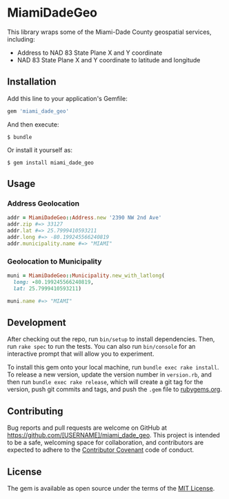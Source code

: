 # MiamiDadeGeo

This library wraps some of the Miami-Dade County geospatial services, including:

* Address to NAD 83 State Plane X and Y coordinate
* NAD 83 State Plane X and Y coordinate to latitude and longitude

## Installation

Add this line to your application's Gemfile:

```ruby
gem 'miami_dade_geo'
```

And then execute:

    $ bundle

Or install it yourself as:

    $ gem install miami_dade_geo

## Usage

### Address Geolocation

```ruby
addr = MiamiDadeGeo::Address.new '2390 NW 2nd Ave'
addr.zip #=> 33127
addr.lat #=> 25.7999410593211
addr.long #=> -80.199245566240819
addr.municipality.name #=> "MIAMI"
```

### Geolocation to Municipality

```ruby
muni = MiamiDadeGeo::Municipality.new_with_latlong(
  long: -80.199245566240819,
  lat: 25.7999410593211)

muni.name #=> "MIAMI"
```

## Development

After checking out the repo, run `bin/setup` to install dependencies. Then, run `rake spec` to run the tests. You can also run `bin/console` for an interactive prompt that will allow you to experiment.

To install this gem onto your local machine, run `bundle exec rake install`. To release a new version, update the version number in `version.rb`, and then run `bundle exec rake release`, which will create a git tag for the version, push git commits and tags, and push the `.gem` file to [rubygems.org](https://rubygems.org).

## Contributing

Bug reports and pull requests are welcome on GitHub at https://github.com/[USERNAME]/miami_dade_geo. This project is intended to be a safe, welcoming space for collaboration, and contributors are expected to adhere to the [Contributor Covenant](http://contributor-covenant.org) code of conduct.


## License

The gem is available as open source under the terms of the [MIT License](http://opensource.org/licenses/MIT).
